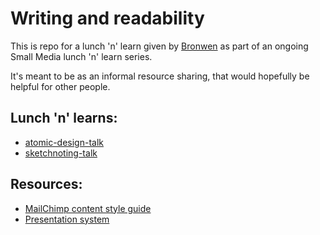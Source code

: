 # Writing and readability

This is repo for a lunch 'n' learn given by [Bronwen](https://github.com/brobertzadeh) as part of an ongoing Small Media lunch 'n' learn series.

It's meant to be as an informal resource sharing, that would hopefully be helpful for other people.

## Lunch 'n' learns:
- [atomic-design-talk](https://github.com/smallmedia/atomic-design-talk)
- [sketchnoting-talk](https://github.com/smallmedia/sketchnoting-talk)

## Resources:
- [MailChimp content style guide](http://styleguide.mailchimp.com)
- [Presentation system](https://github.com/tmcw/big)

